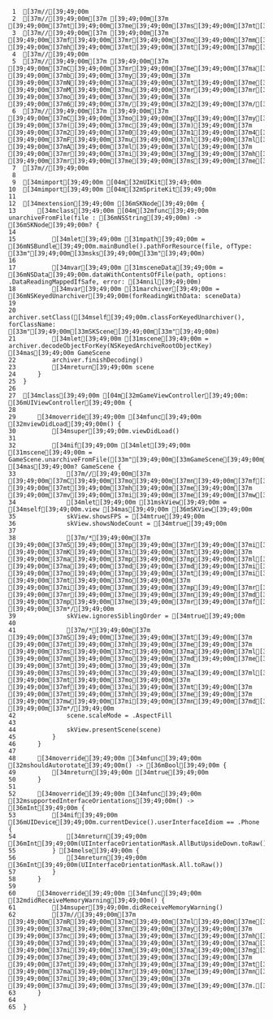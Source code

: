      1	[37m//[39;49;00m
     2	[37m//[39;49;00m[37m [39;49;00m[37m [39;49;00m[37mt[39;49;00m[37me[39;49;00m[37ms[39;49;00m[37mt[39;49;00m[37m.[39;49;00m[37ms[39;49;00m[37mw[39;49;00m[37mi[39;49;00m[37mf[39;49;00m[37mt[39;49;00m
     3	[37m//[39;49;00m[37m [39;49;00m[37m [39;49;00m[37mf[39;49;00m[37mr[39;49;00m[37mo[39;49;00m[37mm[39;49;00m[37m [39;49;00m[37mh[39;49;00m[37mt[39;49;00m[37mt[39;49;00m[37mp[39;49;00m[37ms[39;49;00m[37m:[39;49;00m[37m/[39;49;00m[37m/[39;49;00m[37mg[39;49;00m[37mi[39;49;00m[37mt[39;49;00m[37mh[39;49;00m[37mu[39;49;00m[37mb[39;49;00m[37m.[39;49;00m[37mc[39;49;00m[37mo[39;49;00m[37mm[39;49;00m[37m/[39;49;00m[37mf[39;49;00m[37mu[39;49;00m[37ml[39;49;00m[37ml[39;49;00m[37ms[39;49;00m[37mt[39;49;00m[37ma[39;49;00m[37mc[39;49;00m[37mk[39;49;00m[37mi[39;49;00m[37mo[39;49;00m[37m/[39;49;00m[37mF[39;49;00m[37ml[39;49;00m[37ma[39;49;00m[37mp[39;49;00m[37mp[39;49;00m[37my[39;49;00m[37mS[39;49;00m[37mw[39;49;00m[37mi[39;49;00m[37mf[39;49;00m[37mt[39;49;00m
     4	[37m//[39;49;00m
     5	[37m//[39;49;00m[37m [39;49;00m[37m [39;49;00m[37mC[39;49;00m[37mr[39;49;00m[37me[39;49;00m[37ma[39;49;00m[37mt[39;49;00m[37me[39;49;00m[37md[39;49;00m[37m [39;49;00m[37mb[39;49;00m[37my[39;49;00m[37m [39;49;00m[37mN[39;49;00m[37ma[39;49;00m[37mt[39;49;00m[37me[39;49;00m[37m [39;49;00m[37mM[39;49;00m[37mu[39;49;00m[37mr[39;49;00m[37mr[39;49;00m[37ma[39;49;00m[37my[39;49;00m[37m [39;49;00m[37mo[39;49;00m[37mn[39;49;00m[37m [39;49;00m[37m6[39;49;00m[37m/[39;49;00m[37m2[39;49;00m[37m/[39;49;00m[37m1[39;49;00m[37m4[39;49;00m[37m.[39;49;00m
     6	[37m//[39;49;00m[37m [39;49;00m[37m [39;49;00m[37mC[39;49;00m[37mo[39;49;00m[37mp[39;49;00m[37my[39;49;00m[37mr[39;49;00m[37mi[39;49;00m[37mg[39;49;00m[37mh[39;49;00m[37mt[39;49;00m[37m [39;49;00m[37m([39;49;00m[37mc[39;49;00m[37m)[39;49;00m[37m [39;49;00m[37m2[39;49;00m[37m0[39;49;00m[37m1[39;49;00m[37m4[39;49;00m[37m [39;49;00m[37mF[39;49;00m[37mu[39;49;00m[37ml[39;49;00m[37ml[39;49;00m[37ms[39;49;00m[37mt[39;49;00m[37ma[39;49;00m[37mc[39;49;00m[37mk[39;49;00m[37m.[39;49;00m[37mi[39;49;00m[37mo[39;49;00m[37m.[39;49;00m[37m [39;49;00m[37mA[39;49;00m[37ml[39;49;00m[37ml[39;49;00m[37m [39;49;00m[37mr[39;49;00m[37mi[39;49;00m[37mg[39;49;00m[37mh[39;49;00m[37mt[39;49;00m[37ms[39;49;00m[37m [39;49;00m[37mr[39;49;00m[37me[39;49;00m[37ms[39;49;00m[37me[39;49;00m[37mr[39;49;00m[37mv[39;49;00m[37me[39;49;00m[37md[39;49;00m[37m.[39;49;00m
     7	[37m//[39;49;00m
     8
     9	[34mimport[39;49;00m [04m[32mUIKit[39;49;00m
    10	[34mimport[39;49;00m [04m[32mSpriteKit[39;49;00m
    11
    12	[34mextension[39;49;00m [36mSKNode[39;49;00m {
    13	    [34mclass[39;49;00m [04m[32mfunc[39;49;00m unarchiveFromFile(file : [36mNSString[39;49;00m) -> [36mSKNode[39;49;00m? {
    14
    15	        [34mlet[39;49;00m [31mpath[39;49;00m = [36mNSBundle[39;49;00m.mainBundle().pathForResource(file, ofType: [33m"[39;49;00m[33msks[39;49;00m[33m"[39;49;00m)
    16
    17	        [34mvar[39;49;00m [31msceneData[39;49;00m = [36mNSData[39;49;00m.dataWithContentsOfFile(path, options: .DataReadingMappedIfSafe, error: [34mnil[39;49;00m)
    18	        [34mvar[39;49;00m [31marchiver[39;49;00m = [36mNSKeyedUnarchiver[39;49;00m(forReadingWithData: sceneData)
    19
    20	        archiver.setClass([34mself[39;49;00m.classForKeyedUnarchiver(), forClassName: [33m"[39;49;00m[33mSKScene[39;49;00m[33m"[39;49;00m)
    21	        [34mlet[39;49;00m [31mscene[39;49;00m = archiver.decodeObjectForKey(NSKeyedArchiveRootObjectKey) [34mas[39;49;00m GameScene
    22	        archiver.finishDecoding()
    23	        [34mreturn[39;49;00m scene
    24	    }
    25	}
    26
    27	[34mclass[39;49;00m [04m[32mGameViewController[39;49;00m: [36mUIViewController[39;49;00m {
    28
    29	    [34moverride[39;49;00m [34mfunc[39;49;00m [32mviewDidLoad[39;49;00m() {
    30	        [34msuper[39;49;00m.viewDidLoad()
    31
    32	        [34mif[39;49;00m [34mlet[39;49;00m [31mscene[39;49;00m = GameScene.unarchiveFromFile([33m"[39;49;00m[33mGameScene[39;49;00m[33m"[39;49;00m) [34mas[39;49;00m? GameScene {
    33	            [37m//[39;49;00m[37m [39;49;00m[37mC[39;49;00m[37mo[39;49;00m[37mn[39;49;00m[37mf[39;49;00m[37mi[39;49;00m[37mg[39;49;00m[37mu[39;49;00m[37mr[39;49;00m[37me[39;49;00m[37m [39;49;00m[37mt[39;49;00m[37mh[39;49;00m[37me[39;49;00m[37m [39;49;00m[37mv[39;49;00m[37mi[39;49;00m[37me[39;49;00m[37mw[39;49;00m[37m.[39;49;00m
    34	            [34mlet[39;49;00m [31mskView[39;49;00m = [34mself[39;49;00m.view [34mas[39;49;00m [36mSKView[39;49;00m
    35	            skView.showsFPS = [34mtrue[39;49;00m
    36	            skView.showsNodeCount = [34mtrue[39;49;00m
    37
    38	            [37m/*[39;49;00m[37m [39;49;00m[37mS[39;49;00m[37mp[39;49;00m[37mr[39;49;00m[37mi[39;49;00m[37mt[39;49;00m[37me[39;49;00m[37m [39;49;00m[37mK[39;49;00m[37mi[39;49;00m[37mt[39;49;00m[37m [39;49;00m[37ma[39;49;00m[37mp[39;49;00m[37mp[39;49;00m[37ml[39;49;00m[37mi[39;49;00m[37me[39;49;00m[37ms[39;49;00m[37m [39;49;00m[37ma[39;49;00m[37md[39;49;00m[37md[39;49;00m[37mi[39;49;00m[37mt[39;49;00m[37mi[39;49;00m[37mo[39;49;00m[37mn[39;49;00m[37ma[39;49;00m[37ml[39;49;00m[37m [39;49;00m[37mo[39;49;00m[37mp[39;49;00m[37mt[39;49;00m[37mi[39;49;00m[37mm[39;49;00m[37mi[39;49;00m[37mz[39;49;00m[37ma[39;49;00m[37mt[39;49;00m[37mi[39;49;00m[37mo[39;49;00m[37mn[39;49;00m[37ms[39;49;00m[37m [39;49;00m[37mt[39;49;00m[37mo[39;49;00m[37m [39;49;00m[37mi[39;49;00m[37mm[39;49;00m[37mp[39;49;00m[37mr[39;49;00m[37mo[39;49;00m[37mv[39;49;00m[37me[39;49;00m[37m [39;49;00m[37mr[39;49;00m[37me[39;49;00m[37mn[39;49;00m[37md[39;49;00m[37me[39;49;00m[37mr[39;49;00m[37mi[39;49;00m[37mn[39;49;00m[37mg[39;49;00m[37m [39;49;00m[37mp[39;49;00m[37me[39;49;00m[37mr[39;49;00m[37mf[39;49;00m[37mo[39;49;00m[37mr[39;49;00m[37mm[39;49;00m[37ma[39;49;00m[37mn[39;49;00m[37mc[39;49;00m[37me[39;49;00m[37m [39;49;00m[37m*/[39;49;00m
    39	            skView.ignoresSiblingOrder = [34mtrue[39;49;00m
    40
    41	            [37m/*[39;49;00m[37m [39;49;00m[37mS[39;49;00m[37me[39;49;00m[37mt[39;49;00m[37m [39;49;00m[37mt[39;49;00m[37mh[39;49;00m[37me[39;49;00m[37m [39;49;00m[37ms[39;49;00m[37mc[39;49;00m[37ma[39;49;00m[37ml[39;49;00m[37me[39;49;00m[37m [39;49;00m[37mm[39;49;00m[37mo[39;49;00m[37md[39;49;00m[37me[39;49;00m[37m [39;49;00m[37mt[39;49;00m[37mo[39;49;00m[37m [39;49;00m[37ms[39;49;00m[37mc[39;49;00m[37ma[39;49;00m[37ml[39;49;00m[37me[39;49;00m[37m [39;49;00m[37mt[39;49;00m[37mo[39;49;00m[37m [39;49;00m[37mf[39;49;00m[37mi[39;49;00m[37mt[39;49;00m[37m [39;49;00m[37mt[39;49;00m[37mh[39;49;00m[37me[39;49;00m[37m [39;49;00m[37mw[39;49;00m[37mi[39;49;00m[37mn[39;49;00m[37md[39;49;00m[37mo[39;49;00m[37mw[39;49;00m[37m [39;49;00m[37m*/[39;49;00m
    42	            scene.scaleMode = .AspectFill
    43
    44	            skView.presentScene(scene)
    45	        }
    46	    }
    47
    48	    [34moverride[39;49;00m [34mfunc[39;49;00m [32mshouldAutorotate[39;49;00m() -> [36mBool[39;49;00m {
    49	        [34mreturn[39;49;00m [34mtrue[39;49;00m
    50	    }
    51
    52	    [34moverride[39;49;00m [34mfunc[39;49;00m [32msupportedInterfaceOrientations[39;49;00m() -> [36mInt[39;49;00m {
    53	        [34mif[39;49;00m [36mUIDevice[39;49;00m.currentDevice().userInterfaceIdiom == .Phone {
    54	            [34mreturn[39;49;00m [36mInt[39;49;00m(UIInterfaceOrientationMask.AllButUpsideDown.toRaw())
    55	        } [34melse[39;49;00m {
    56	            [34mreturn[39;49;00m [36mInt[39;49;00m(UIInterfaceOrientationMask.All.toRaw())
    57	        }
    58	    }
    59
    60	    [34moverride[39;49;00m [34mfunc[39;49;00m [32mdidReceiveMemoryWarning[39;49;00m() {
    61	        [34msuper[39;49;00m.didReceiveMemoryWarning()
    62	        [37m//[39;49;00m[37m [39;49;00m[37mR[39;49;00m[37me[39;49;00m[37ml[39;49;00m[37me[39;49;00m[37ma[39;49;00m[37ms[39;49;00m[37me[39;49;00m[37m [39;49;00m[37ma[39;49;00m[37mn[39;49;00m[37my[39;49;00m[37m [39;49;00m[37mc[39;49;00m[37ma[39;49;00m[37mc[39;49;00m[37mh[39;49;00m[37me[39;49;00m[37md[39;49;00m[37m [39;49;00m[37md[39;49;00m[37ma[39;49;00m[37mt[39;49;00m[37ma[39;49;00m[37m,[39;49;00m[37m [39;49;00m[37mi[39;49;00m[37mm[39;49;00m[37ma[39;49;00m[37mg[39;49;00m[37me[39;49;00m[37ms[39;49;00m[37m,[39;49;00m[37m [39;49;00m[37me[39;49;00m[37mt[39;49;00m[37mc[39;49;00m[37m [39;49;00m[37mt[39;49;00m[37mh[39;49;00m[37ma[39;49;00m[37mt[39;49;00m[37m [39;49;00m[37ma[39;49;00m[37mr[39;49;00m[37me[39;49;00m[37mn[39;49;00m[37m'[39;49;00m[37mt[39;49;00m[37m [39;49;00m[37mi[39;49;00m[37mn[39;49;00m[37m [39;49;00m[37mu[39;49;00m[37ms[39;49;00m[37me[39;49;00m[37m.[39;49;00m
    63	    }
    64
    65	}
